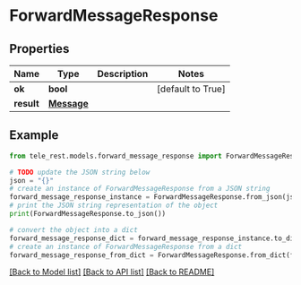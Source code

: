 # ForwardMessageResponse


## Properties

Name | Type | Description | Notes
------------ | ------------- | ------------- | -------------
**ok** | **bool** |  | [default to True]
**result** | [**Message**](Message.md) |  | 

## Example

```python
from tele_rest.models.forward_message_response import ForwardMessageResponse

# TODO update the JSON string below
json = "{}"
# create an instance of ForwardMessageResponse from a JSON string
forward_message_response_instance = ForwardMessageResponse.from_json(json)
# print the JSON string representation of the object
print(ForwardMessageResponse.to_json())

# convert the object into a dict
forward_message_response_dict = forward_message_response_instance.to_dict()
# create an instance of ForwardMessageResponse from a dict
forward_message_response_from_dict = ForwardMessageResponse.from_dict(forward_message_response_dict)
```
[[Back to Model list]](../README.md#documentation-for-models) [[Back to API list]](../README.md#documentation-for-api-endpoints) [[Back to README]](../README.md)


